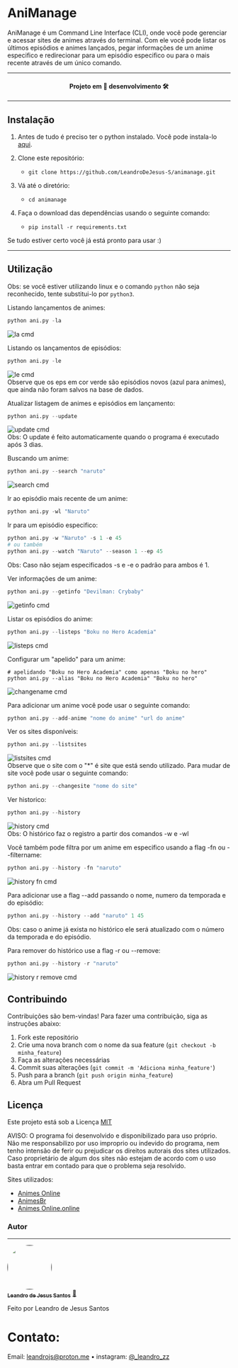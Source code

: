 # AniManage

AniManage é um Command Line Interface (CLI), onde você pode gerenciar e acessar sites de animes através do terminal. Com ele você pode listar os últimos episódios e animes lançados, pegar informações de um anime especifico e redirecionar para um episódio especifico ou para o mais recente através de um único comando.

<hr>

<h4 align="center"> 
  Projeto em 🚧 desenvolvimento 🛠
</h4>

---

## Instalação
1. Antes de tudo é preciso ter o python instalado. Você pode instala-lo [aqui](https://www.python.org/downloads/).

2. Clone este repositório:
   - ```git clone https://github.com/LeandroDeJesus-S/animanage.git```

3. Vá até o diretório:
   - ```cd animanage```

4. Faça o download das dependências usando o seguinte comando:
   - ```pip install -r requirements.txt```

 Se tudo estiver certo você já está pronto para usar :)
 
 ---
 
## Utilização
Obs: se você estiver utilizando linux e o comando ```python``` não seja reconhecido, tente substitui-lo por ```python3```.


Listando lançamentos de animes:
```python
python ani.py -la
```
![la cmd](https://user-images.githubusercontent.com/114845576/233846392-2a39162b-6f19-4be6-8873-0f31fd7cf1e8.png)

Listando os lançamentos de episódios:
```python
python ani.py -le
```
![le cmd](https://user-images.githubusercontent.com/114845576/233846644-e95afcdd-aa18-49ff-a744-c40a67808e10.png)<br>
Observe que os eps em cor verde são episódios novos (azul para animes), que ainda não foram salvos na base de dados.

Atualizar listagem de animes e episódios em lançamento:
```python
python ani.py --update
```
![update cmd](https://user-images.githubusercontent.com/114845576/233849821-adb56d30-0037-4a69-8df4-1d307629eb63.png)<br>
Obs: O update é feito automaticamente quando o programa é executado após 3 dias.

Buscando um anime:
```python
python ani.py --search "naruto"
```
![search cmd](https://user-images.githubusercontent.com/114845576/233847279-002a074d-1d29-4c59-b74d-ad6839edc74f.png)

Ir ao episódio mais recente de um anime:
```python
python ani.py -wl "Naruto"
```

Ir para um episódio especifico:
```python
python ani.py -w "Naruto" -s 1 -e 45
# ou também
python ani.py --watch "Naruto" --season 1 --ep 45
```
Obs: Caso não sejam especificados -s e -e o padrão para ambos é 1.

Ver informações de um anime:
```python
python ani.py --getinfo "Devilman: Crybaby"
```
![getinfo cmd](https://user-images.githubusercontent.com/114845576/233848071-17c4add4-9532-47a3-b2f4-07c1cb726647.png)

Listar os episódios do anime:
```python
python ani.py --listeps "Boku no Hero Academia"
```
![listeps cmd](https://user-images.githubusercontent.com/114845576/233848257-393b496d-7f8f-4aea-a820-08621f239c8e.png)

Configurar um "apelido" para um anime:
```
# apelidando "Boku no Hero Academia" como apenas "Boku no hero"
python ani.py --alias "Boku no Hero Academia" "Boku no hero"
```
![changename cmd](https://user-images.githubusercontent.com/114845576/233848811-e133ad2b-6630-4637-83c5-2c4aa65507ec.png)

Para adicionar um anime você pode usar o seguinte comando:
```python
python ani.py --add-anime "nome do anime" "url do anime"
```
Ver os sites disponíveis:
```python
python ani.py --listsites
```
![listsites cmd](https://user-images.githubusercontent.com/114845576/233848963-5f8afc6a-5580-40b2-974a-395d65e082ab.png)<br>
Observe que o site com o "*" é site que está sendo utilizado. Para mudar de site você pode usar o seguinte comando:
```python
python ani.py --changesite "nome do site"
```

Ver historico:
```python
python ani.py --history
```
![history cmd](https://user-images.githubusercontent.com/114845576/233850211-5a81f1ef-046b-4f5d-8d02-dd6f7c12a5c3.png)<br>
Obs: O histórico faz o registro a partir dos comandos -w e -wl

Você também pode filtra por um anime em especifico usando a flag -fn ou --filtername:
```python
python ani.py --history -fn "naruto"
```
![history fn cmd](https://user-images.githubusercontent.com/114845576/233850396-e54290d9-b5ab-4aa6-8b51-2ad4e7bacf41.png)

Para adicionar use a flag --add passando o nome, numero da temporada e do episódio:
```python
python ani.py --history --add "naruto" 1 45
```
Obs: caso o anime já exista no histórico ele será atualizado com o número da temporada e do episódio.

Para remover do histórico use a flag -r ou --remove:
```python
python ani.py --history -r "naruto"
```
![history r remove cmd](https://user-images.githubusercontent.com/114845576/233851105-eb71a942-4620-4654-b811-ac1444bbec0d.png)


## Contribuindo

Contribuições são bem-vindas! Para fazer uma contribuição, siga as instruções abaixo:

1. Fork este repositório
2. Crie uma nova branch com o nome da sua feature (`git checkout -b minha_feature`)
3. Faça as alterações necessárias
4. Commit suas alterações (`git commit -m 'Adiciona minha_feature'`)
5. Push para a branch (`git push origin minha_feature`)
6. Abra um Pull Request

## Licença
Este projeto está sob a Licença [MIT](https://choosealicense.com/licenses/mit/)

AVISO: O programa foi desenvolvido e disponibilizado para uso próprio. Não me responsabilizo por uso improprio ou indevido do programa, nem tenho intensão de ferir ou prejudicar os direitos autorais dos sites utilizados. Caso proprietário de algum dos sites não estejam de acordo com o uso basta entrar em contado para que o problema seja resolvido.

Sites utilizados:
- [Animes Online](https://animesonlinecc.to/)
- [AnimesBr](https://animesbr.cc/)
- [Animes Online.online](https://ww31.animesonline.online/)

### Autor
---

<a href="">
 <img style="border-radius: 50%;" src="https://user-images.githubusercontent.com/114845576/233851586-92105a56-90ac-449b-ad5d-09c78ab8a511.jpg" width="100px;" alt=""/>
 <br />
 <sub><b>Leandro de Jesus Santos</b></sub></a> <a href="https://www.instagram.com/_leandro_zz/">🚀</a>


Feito por Leandro de Jesus Santos 
# Contato:

Email: [leandrojs@proton.me](mailto:leandrojs@proton.me) • 
instagram: [@_leandro_zz](https://www.instagram.com/_leandro_zz/)


